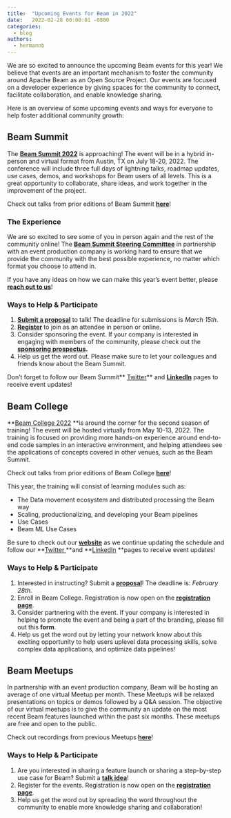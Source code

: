 ```yaml
---
title:  "Upcoming Events for Beam in 2022"
date:   2022-02-28 00:00:01 -0800
categories:
  - blog
authors:
  - hermannb
---
```

<!--
Licensed under the Apache License, Version 2.0 (the "License");
you may not use this file except in compliance with the License.
You may obtain a copy of the License at

http://www.apache.org/licenses/LICENSE-2.0

Unless required by applicable law or agreed to in writing, software
distributed under the License is distributed on an "AS IS" BASIS,
WITHOUT WARRANTIES OR CONDITIONS OF ANY KIND, either express or implied.
See the License for the specific language governing permissions and
limitations under the License.
-->

We are so excited to announce the upcoming Beam events for this year! We believe that events are an important mechanism to foster the community around Apache Beam as an Open Source Project. Our events are focused on a developer experience by giving spaces for the community to connect, facilitate collaboration, and enable knowledge sharing.

<!--more-->

Here is an overview of some upcoming events and ways for everyone to help foster additional community growth:

## Beam Summit

The **[Beam Summit 2022](https://2022.beamsummit.org/)** is approaching! The event will be in a hybrid in-person and virtual format from Austin, TX on July 18-20, 2022. The conference will include three full days of lightning talks, roadmap updates, use cases, demos, and workshops for Beam users of all levels. This is a great opportunity to collaborate, share ideas, and work together in the improvement of the project.

Check out talks from prior editions of Beam Summit **[here](https://www.youtube.com/watch?v=jses0W4Zalc&list=PL4dEBWmGSIU8vLWF56shrSuTsLXvO6Ex3)**!

### The Experience

We are so excited to see some of you in person again and the rest of the community online! The **[Beam Summit Steering Committee](https://2022.beamsummit.org/team/)** in partnership with an event production company is working hard to ensure that we provide the community with the best possible experience, no matter which format you choose to attend in.

If you have any ideas on how we can make this year’s event better, please **[reach out to us](mailto:contact@beamsummit.org)**!

### Ways to Help & Participate

1. **[Submit a proposal](https://sessionize.com/beam-summit-2022)** to talk! The deadline for submissions is _March 15th_.
2. **[Register](https://2022.beamsummit.org/tickets/)** to join as an attendee in person or online.
3. Consider sponsoring the event. If your company is interested in engaging with members of the community, please check out the **[sponsoring prospectus](https://2022.beamsummit.org/sponsors/).**
4. Help us get the word out. Please make sure to let your colleagues and friends know about the Beam Summit.

Don’t forget to follow our Beam Summit** [Twitter](https://twitter.com/BeamSummit?ref_src=twsrc%5Egoogle%7Ctwcamp%5Eserp%7Ctwgr%5Eauthor)** and **[LinkedIn](https://www.linkedin.com/company/beam-summit/?viewAsMember=true)** pages to receive event updates!

## Beam College

**[Beam College 2022](https://beamcollege.dev/) **is around the corner for the second season of training! The event will be hosted virtually from May 10-13, 2022. The training is focused on providing more hands-on experience around end-to-end code samples in an interactive environment, and helping attendees see the applications of concepts covered in other venues, such as the Beam Summit.

Check out talks from prior editions of Beam College **[here](https://www.youtube.com/playlist?list=PLjYq1UNvv2UcrfapfgKrnLXtYpkvHmpIh)**!

This year, the training will consist of learning modules such as:

*   The Data movement ecosystem and distributed processing the Beam way
*   Scaling, productionalizing, and developing your Beam pipelines
*   Use Cases
*   Beam ML Use Cases

Be sure to check out our **[website](https://beamcollege.dev/)** as we continue updating the schedule and follow our **[Twitter ](https://twitter.com/beam_college?ref_src=twsrc%5Egoogle%7Ctwcamp%5Eserp%7Ctwgr%5Eauthor)**and **[LinkedIn](https://www.linkedin.com/showcase/beam-college/) **pages to receive event updates!

### Ways to Help & Participate

1. Interested in instructing? Submit a **[proposal](https://docs.google.com/forms/d/e/1FAIpQLSct6RCrKtgsvxlgngKUGwKoB_iOKihXi1OadKyBQIsi00p3cQ/viewform?usp=sf_link)**! The deadline is: _February 28th._
2. Enroll in Beam College. Registration is now open on the **[registration page](https://beamcollege.dev/step/2022/)**.
3. Consider partnering with the event. If your company is interested in helping to promote the event and being a part of the branding, please fill out this **form**.
4. Help us get the word out by letting your network know about this exciting opportunity to help users uplevel data processing skills, solve complex data applications, and optimize data pipelines!

## Beam Meetups

In partnership with an event production company, Beam will be hosting an average of one virtual Meetup per month. These Meetups will be relaxed presentations on topics or demos followed by a Q&A session. The objective of our virtual meetups is to give the community an update on the most recent Beam features launched within the past six months. These meetups are free and open to the public.

Check out recordings from previous Meetups **[here](https://www.youtube.com/watch?v=8fNEs7SbefM&list=PL4dEBWmGSIU-cQSpYP7R1lSC6e2K_pTf1)**!

### Ways to Help & Participate

1. Are you interested in sharing a feature launch or sharing a step-by-step use case for Beam? Submit a **[talk idea](https://docs.google.com/forms/d/e/1FAIpQLScFg7fmOFc7fTvnJL_dmdhia4HDesW4HYxJsDeulnsHzIzqCg/viewform)**!
2. Register for the events. Registration is now open on the **[registration page](https://clowder.space/projects/apache-beam/)**.
3. Help us get the word out by spreading the word throughout the community to enable more knowledge sharing and collaboration! 